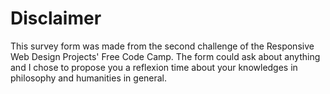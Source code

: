 # Disclaimer
 This survey form was made from the second challenge of the Responsive Web Design Projects' Free Code Camp. The form could ask about anything and I chose to propose you a reflexion time about your knowledges in philosophy and humanities in general.
